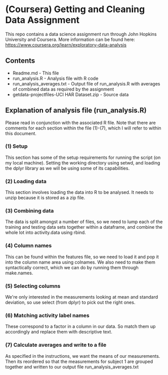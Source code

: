 # (Coursera) Getting and Cleaning Data Assignment

This repo contains a data science assignment run through John Hopkins University and Coursera. More information can be found here: https://www.coursera.org/learn/exploratory-data-analysis

## Contents

- Readme.md - This file
- run_analysis.R - Analysis file with R code
- run_analysis_averages.txt - Output file of run_analysis.R with averages of combined data as required by the assignment
- getdata-projectfiles-UCI HAR Dataset.zip - Source data

## Explanation of analysis file (run_analysis.R)

Please read in conjunction with the associated R file. Note that there are comments for each section within the file (1)-(7), which I will refer to within this document.

### (1) Setup

This section has some of the setup requirements for running the script (on my local machine). Setting the working directory using setwd, and loading the dplyr library as we will be using some of its capabilities.

### (2) Loading data

This section involves loading the data into R to be analysed. It needs to unzip because it is stored as a zip file.

### (3) Combining data

The data is split amongst a number of files, so we need to lump each of the training and testing data sets together within a dataframe, and combine the whole lot into activity.data using rbind. 

### (4) Column names

This can be found within the features file, so we need to load it and pop it into the column name area using colnames. We also need to make them syntactically correct, which we can do by running them through make.names.

### (5) Selecting columns

We're only interested in the measurements looking at mean and standard deviation, so use select (from dplyr) to pick out the right ones. 

### (6) Matching activity label names

These correspond to a factor in a column in our data. So match them up accordingly and replace them with descriptive text. 

### (7) Calculate averages and write to a file

As specified in the instructions, we want the means of our measurements. Then its reordered so that the measurements for subject 1 are grouped together and written to our output file run_analysis_averages.txt
